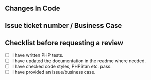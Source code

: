 ## Changes In Code

<!-- Roughly explain which classes/methods have been changed -->

## Issue ticket number / Business Case

<!-- 
If there's an issue link, please state it here, otherwise
please make a Business Case for why the PR should be included.

A business case example would be:

I found that the current implementation ran slowly on Windows
and this PR aims to improve that problem by doing X instead of Y.
-->

## Checklist before requesting a review
- [ ] I have written PHP tests.
- [ ] I have updated the documentation in the readme where needed.
- [ ] I have checked code styles, PHPStan etc. pass.
- [ ] I have provided an issue/business case.
